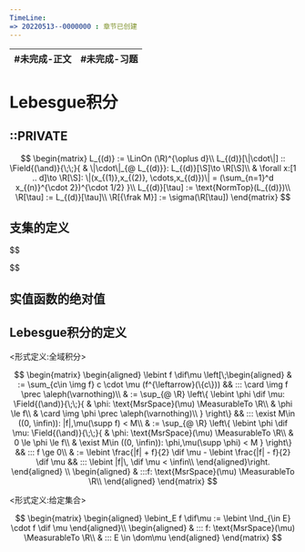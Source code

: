 ```yaml
---
TimeLine: 
=> 20220513--0000000 : 章节已创建
---
```

| #未完成-正文 | #未完成-习题 |
| ------------ | ------------ |

# Lebesgue积分

## ::PRIVATE

$$
\begin{matrix}
L_{(d)} := \LinOn (\R)^{\oplus d}\\
L_{(d)}[\|\cdot\|] :: \Field{(\and)}{\;\;}{
    & \|\cdot\|_{@ L_{(d)}}: L_{(d)}[\S]\to \R[\S]\\
    & \forall x:[1 .. d]\to \R[\S]:
        \|(x_{(1)},x_{(2)}, \cdots,x_{(d)})\| = (\sum_{n=1}^d x_{(n)}^{\cdot 2})^{\cdot 1/2} 
}\\
L_{(d)}[\tau] := \text{NormTop}(L_{(d)})\\
\R[\tau] := L_{(d)}[\tau]\\
\R[{\frak M}] := \sigma(\R[\tau])
\end{matrix}
$$

## 支集的定义

$$

$$

## 实值函数的绝对值



## Lebesgue积分的定义

\<形式定义:全域积分\>

$$
\begin{matrix}
\begin{aligned}
\lebint f \dif\mu
\left[\;\begin{aligned}
    & := \sum_{c\in \img f} c \cdot \mu (f^{\leftarrow}(\{c\}))
        && ::: \card \img f \prec \aleph(\varnothing)\\
    & := \sup_{@ \R} \left\{ 
        \lebint \phi  \dif \mu:
        \Field{(\and)}{\;\;}{
            & \phi: \text{MsrSpace}(\mu) \MeasurableTo \R\\
            & \phi \le f\\
            & \card \img \phi \prec \aleph(\varnothing)\\
        }
    \right\}
        && ::: \exist M\in ((0, \infin)): |f|,\mu(\supp f) < M\\
    & := \sup_{@ \R} \left\{ 
        \lebint \phi  \dif \mu:
        \Field{(\and)}{\;\;}{
            & \phi: \text{MsrSpace}(\mu) \MeasurableTo \R\\
            & 0 \le \phi \le f\\
            & \exist M\in ((0, \infin)): \phi,\mu(\supp \phi) < M
        }
    \right\}
        && :::  f \ge 0\\
    & := \lebint \frac{|f| + f}{2} \dif \mu - \lebint \frac{|f| - f}{2} \dif \mu
        && ::: \lebint |f|\, \dif \mu < \infin\\
\end{aligned}\right.
\end{aligned}
\\
\begin{aligned}
    & :::f: \text{MsrSpace}(\mu) \MeasurableTo \R\\ 
\end{aligned}
\end{matrix}
$$

\<形式定义:给定集合\>

$$
\begin{matrix}
\begin{aligned}
\lebint_E f \dif\mu := \lebint \Ind_{\in E} \cdot f \dif \mu
\end{aligned}\\
\begin{aligned}
    & ::: f: \text{MsrSpace}(\mu) \MeasurableTo \R\\ 
    & ::: E \in \dom\mu
\end{aligned}
\end{matrix}
$$
